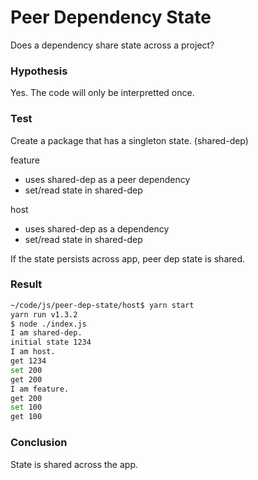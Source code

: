 # Peer Dependency State

Does a dependency share state across a project?


### Hypothesis

Yes.  The code will only be interpretted once.


### Test

Create a package that has a singleton state. (shared-dep)

feature
* uses shared-dep as a peer dependency
* set/read state in shared-dep

host
* uses shared-dep as a dependency
* set/read state in shared-dep

If the state persists across app, peer dep state is shared.


### Result

```bash
~/code/js/peer-dep-state/host$ yarn start
yarn run v1.3.2
$ node ./index.js
I am shared-dep.
initial state 1234
I am host.
get 1234
set 200
get 200
I am feature.
get 200
set 100
get 100
```


### Conclusion

State is shared across the app.
